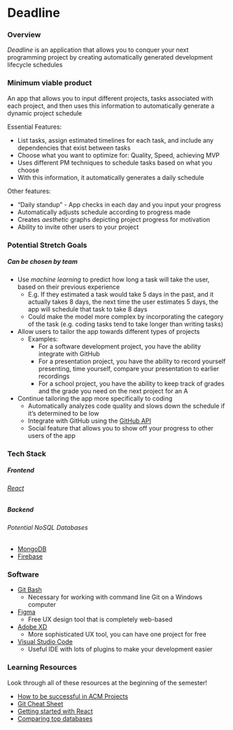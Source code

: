 # Deadline

### Overview
*Deadline* is an application that allows you to conquer your next programming project by creating automatically generated development lifecycle schedules

### Minimum viable product

An app that allows you to input different projects, tasks associated with each project, and then uses this information to automatically generate a dynamic project schedule

Essential Features:

- List tasks, assign estimated timelines for each task, and include any dependencies that exist between tasks
- Choose what you want to optimize for: Quality, Speed, achieving MVP
- Uses different PM techniques to schedule tasks based on what you choose 
- With this information, it automatically generates a daily schedule

Other features:

- “Daily standup” - App checks in each day and you input your progress
- Automatically adjusts schedule according to progress made
- Creates *aesthetic* graphs depicting project progress for motivation
- Ability to invite other users to your project

### Potential Stretch Goals

##### Can be chosen by team

- Use *machine learning* to predict how long a task will take the user, based on their previous experience
     - E.g. If they estimated a task would take 5 days in the past, and it actually takes 8 days, the next time the user estimates 5 days, the app will schedule that task to take 8 days
     - Could make the model more complex by incorporating the category of the task (e.g. coding tasks tend to take longer than writing tasks)   
- Allow users to tailor the app towards different types of projects
     - Examples:
          - For a software development project, you have the ability integrate with GitHub
          - For a presentation project, you have the ability to record yourself presenting, time yourself, compare your presentation to earlier recordings
          - For a school project, you have the ability to keep track of grades and the grade you need on the next project for an A
- Continue tailoring the app more specifically to coding
     - Automatically analyzes code quality and slows down the schedule if it’s determined to be low
     - Integrate with GitHub using the [GitHub API](https://docs.github.com/en/free-pro-team@latest/rest)
     - Social feature that allows you to show off your progress to other users of the app

### Tech Stack
##### Frontend

###### [React](https://reactjs.org/)

##### Backend

###### Potential NoSQL Databases

- [MongoDB](mongodb.com)
- [Firebase](https://firebase.google.com/)

### Software

- [Git Bash](https://git-scm.com/downloads)
    - Necessary for working with command line Git on a Windows computer
- [Figma](https://www.figma.com/)
    - Free UX design tool that is completely web-based
- [Adobe XD](https://www.adobe.com/products/xd.html?sdid=12B9F15S&mv=Search&ef_id=CjwKCAjwkdL6BRAREiwA-kiczGlKOD6-DASI9BUGIwQBgdAt33vydE4YxCgvMX5TDh2T5m9Trjq-jBoCFugQAvD_BwE:G:s&s_kwcid=AL!3085!3!315233774139!e!!g!!adobe%20xd!1641846436!65452675151)
    - More sophisticated UX tool, you can have one project for free
- [Visual Studio Code](https://code.visualstudio.com/)
    - Useful IDE with lots of plugins to make your development easier

### Learning Resources
Look through all of these resources at the beginning of the semester!
- [How to be successful in ACM Projects](https://docs.google.com/document/d/18Zi3DrKG5e6g5Bojr8iqxIu6VIGl86YBSFlsnJnlM88/edit?usp=sharing)
-   [Git Cheat Sheet](https://education.github.com/git-cheat-sheet-education.pdf)
-	[Getting started with React](https://reactjs.org/docs/getting-started.html)
-	[Comparing top databases](https://dzone.com/articles/firebase-vs-mongodb-which-database-to-use-for-your)

